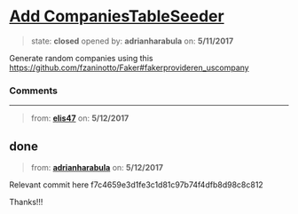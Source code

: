 # [Add CompaniesTableSeeder](https://github.com/adrianharabula/condr/issues/75)

> state: **closed** opened by: **adrianharabula** on: **5/11/2017**

Generate random companies using this https://github.com/fzaninotto/Faker#fakerprovideren_uscompany




### Comments

---
> from: [**elis47**](https://github.com/adrianharabula/condr/issues/75#issuecomment-300922202) on: **5/12/2017**

done
---
> from: [**adrianharabula**](https://github.com/adrianharabula/condr/issues/75#issuecomment-300924468) on: **5/12/2017**

Relevant commit here f7c4659e3d1fe3c1d81c97b74f4dfb8d98c8c812

Thanks!!!
